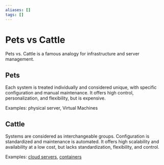 ```yaml
---
aliases: []
tags: []
---
```


# Pets vs Cattle

Pets vs. Cattle is a famous analogy for infrastructure and server management.

## Pets

Each system is treated individually and considered unique, with specific configuration and manual maintenance. It offers high control, personalization, and flexibility, but is expensive.

Examples: physical server, Virtual Machines

## Cattle

Systems are considered as interchangeable groups. Configuration is standardized and maintenance is automated. It offers high scalability and availability at a low cost, but lacks standardization, flexibility, and control.

Examples: [cloud servers](../cloud.md), [containers](../virtualization.md#containers)